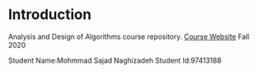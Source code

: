 # Introduction 
Analysis and Design of Algorithms course repository.
[Course Website](http://sauleh.github.io/ad99)
Fall 2020

Student Name:Mohmmad Sajad Naghizadeh
Student Id:97413188